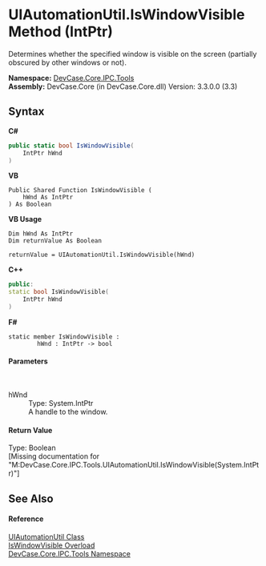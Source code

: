 # UIAutomationUtil.IsWindowVisible Method (IntPtr)
 

Determines whether the specified window is visible on the screen (partially obscured by other windows or not).

**Namespace:**&nbsp;<a href="N_DevCase_Core_IPC_Tools">DevCase.Core.IPC.Tools</a><br />**Assembly:**&nbsp;DevCase.Core (in DevCase.Core.dll) Version: 3.3.0.0 (3.3)

## Syntax

**C#**<br />
``` C#
public static bool IsWindowVisible(
	IntPtr hWnd
)
```

**VB**<br />
``` VB
Public Shared Function IsWindowVisible ( 
	hWnd As IntPtr
) As Boolean
```

**VB Usage**<br />
``` VB Usage
Dim hWnd As IntPtr
Dim returnValue As Boolean

returnValue = UIAutomationUtil.IsWindowVisible(hWnd)
```

**C++**<br />
``` C++
public:
static bool IsWindowVisible(
	IntPtr hWnd
)
```

**F#**<br />
``` F#
static member IsWindowVisible : 
        hWnd : IntPtr -> bool 

```


#### Parameters
&nbsp;<dl><dt>hWnd</dt><dd>Type: System.IntPtr<br />A handle to the window.</dd></dl>

#### Return Value
Type: Boolean<br />\[Missing <returns> documentation for "M:DevCase.Core.IPC.Tools.UIAutomationUtil.IsWindowVisible(System.IntPtr)"\]

## See Also


#### Reference
<a href="T_DevCase_Core_IPC_Tools_UIAutomationUtil">UIAutomationUtil Class</a><br /><a href="Overload_DevCase_Core_IPC_Tools_UIAutomationUtil_IsWindowVisible">IsWindowVisible Overload</a><br /><a href="N_DevCase_Core_IPC_Tools">DevCase.Core.IPC.Tools Namespace</a><br />